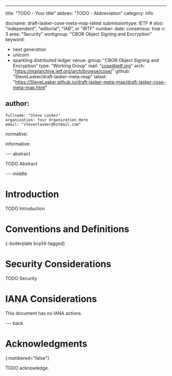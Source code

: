 ---
title: "TODO - Your title"
abbrev: "TODO - Abbreviation"
category: info

docname: draft-lasker-cose-meta-map-latest
submissiontype: IETF  # also: "independent", "editorial", "IAB", or "IRTF"
number:
date:
consensus: true
v: 3
area: "Security"
workgroup: "CBOR Object Signing and Encryption"
keyword:
 - next generation
 - unicorn
 - sparkling distributed ledger
venue:
  group: "CBOR Object Signing and Encryption"
  type: "Working Group"
  mail: "cose@ietf.org"
  arch: "https://mailarchive.ietf.org/arch/browse/cose/"
  github: "SteveLasker/draft-lasker-meta-map"
  latest: "https://SteveLasker.github.io/draft-lasker-meta-map/draft-lasker-cose-meta-map.html"

author:
 -
    fullname: "Steve Lasker"
    organization: Your Organization Here
    email: "stevenlasker@hotmail.com"

normative:

informative:


--- abstract

TODO Abstract


--- middle

# Introduction

TODO Introduction


# Conventions and Definitions

{::boilerplate bcp14-tagged}


# Security Considerations

TODO Security


# IANA Considerations

This document has no IANA actions.


--- back

# Acknowledgments
{:numbered="false"}

TODO acknowledge.

